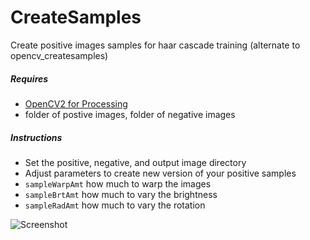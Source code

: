 # CreateSamples
Create positive images samples for haar cascade training (alternate to opencv_createsamples)

##### Requires
* [OpenCV2 for Processing](https://github.com/atduskgreg/opencv-processing)
* folder of postive images, folder of negative images

##### Instructions
* Set the positive, negative, and output image directory
* Adjust parameters to create new version of your positive samples
* `sampleWarpAmt` how much to warp the images
* `sampleBrtAmt` how much to vary the brightness
* `sampleRadAmt` how much to vary the rotation

![Screenshot](https://github.com/adamhrv/CreateSamples/blob/master/screenshot.png)